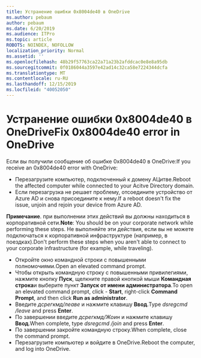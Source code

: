```yaml
---
title: Устранение ошибки 0x8004de40 в OneDrive
ms.author: pebaum
author: pebaum
ms.date: 6/20/2019
ms.audience: ITPro
ms.topic: article
ROBOTS: NOINDEX, NOFOLLOW
localization_priority: Normal
ms.assetid: ''
ms.openlocfilehash: 48b29f57763ca22a71a23b2afddcac0e8e8a95db
ms.sourcegitcommit: 0f0186044a3597e42ad14c32ca58e7224344dcfa
ms.translationtype: MT
ms.contentlocale: ru-RU
ms.lasthandoff: 12/15/2019
ms.locfileid: "40052050"
---
```

# <a name="fix-0x8004de40-error-in-onedrive"></a><span data-ttu-id="b332d-102">Устранение ошибки 0x8004de40 в OneDrive</span><span class="sxs-lookup"><span data-stu-id="b332d-102">Fix 0x8004de40 error in OneDrive</span></span>

<span data-ttu-id="b332d-103">Если вы получили сообщение об ошибке 0x8004de40 в OneDrive:</span><span class="sxs-lookup"><span data-stu-id="b332d-103">If you receive an 0x8004de40 error with OneDrive:</span></span>

- <span data-ttu-id="b332d-104">Перезагрузите компьютер, подключенный к домену АЦитве.</span><span class="sxs-lookup"><span data-stu-id="b332d-104">Reboot the affected computer while connected to your Acitve Directory domain.</span></span>
- <span data-ttu-id="b332d-105">Если перезагрузка не решает проблему, отсоедините устройство от Azure AD и снова присоедините к нему.</span><span class="sxs-lookup"><span data-stu-id="b332d-105">If a reboot doesn't fix the issue, unjoin and rejoin your device from Azure AD.</span></span> 

<span data-ttu-id="b332d-106">**Примечание**. при выполнении этих действий вы должны находиться в корпоративной сети.</span><span class="sxs-lookup"><span data-stu-id="b332d-106">**Note**: You should be on your corporate network while performing these steps.</span></span> <span data-ttu-id="b332d-107">Не выполняйте эти действия, если вы не можете подключаться к корпоративной инфраструктуре (например, в поездках).</span><span class="sxs-lookup"><span data-stu-id="b332d-107">Don't perform these steps when you aren't able to connect to your corporate infrastructure (for example, while traveling).</span></span> 

- <span data-ttu-id="b332d-108">Откройте окно командной строки с повышенными полномочиями.</span><span class="sxs-lookup"><span data-stu-id="b332d-108">Open an elevated command prompt.</span></span> 
- <span data-ttu-id="b332d-109">Чтобы открыть командную строку с повышенными привилегиями, нажмите кнопку **Пуск**, щелкните правой кнопкой мыши **Командная строка**и выберите пункт **Запуск от имени администратора**.</span><span class="sxs-lookup"><span data-stu-id="b332d-109">To open an elevated command prompt, click - **Start**, right-click **Command Prompt**, and then click **Run as administrator**.</span></span>
- <span data-ttu-id="b332d-110">Введите *дсрегкмд/леаве* и нажмите клавишу **Ввод**.</span><span class="sxs-lookup"><span data-stu-id="b332d-110">Type *dsregcmd /leave* and press **Enter**.</span></span>
- <span data-ttu-id="b332d-111">По завершении введите *дсрегкмд/Жоин* и нажмите клавишу **Ввод**.</span><span class="sxs-lookup"><span data-stu-id="b332d-111">When complete, type *dsregcmd /join* and press **Enter**.</span></span>
- <span data-ttu-id="b332d-112">По завершении закройте командную строку.</span><span class="sxs-lookup"><span data-stu-id="b332d-112">When complete, close the command prompt.</span></span>
- <span data-ttu-id="b332d-113">Перезагрузите компьютер и войдите в OneDrive.</span><span class="sxs-lookup"><span data-stu-id="b332d-113">Reboot the computer, and log into OneDrive.</span></span>